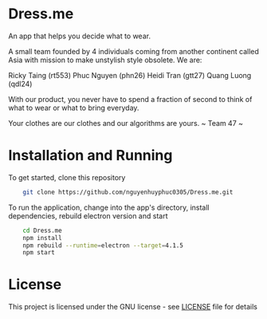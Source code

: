 # Dress.me

An app that helps you decide what to wear.

A small team founded by 4 individuals coming from another continent called Asia with mission to make unstylish style obsolete. We are:

Ricky Taing (rt553) Phuc Nguyen (phn26) Heidi Tran (gtt27) Quang Luong (qdl24)

With our product, you never have to spend a fraction of second to think of what to wear or what to bring everyday.

Your clothes are our clothes and our algorithms are yours. ~ Team 47 ~

# Installation and Running

To get started, clone this repository
```bash
    git clone https://github.com/nguyenhuyphuc0305/Dress.me.git
```

To run the application, change into the app's directory, install dependencies, rebuild electron version and start
```bash
    cd Dress.me
    npm install
    npm rebuild --runtime=electron --target=4.1.5
    npm start
```

# License
This project is licensed under the GNU license - see [LICENSE](https://github.com/nguyenhuyphuc0305/Dress.me/blob/master/LICENSE) file for details



